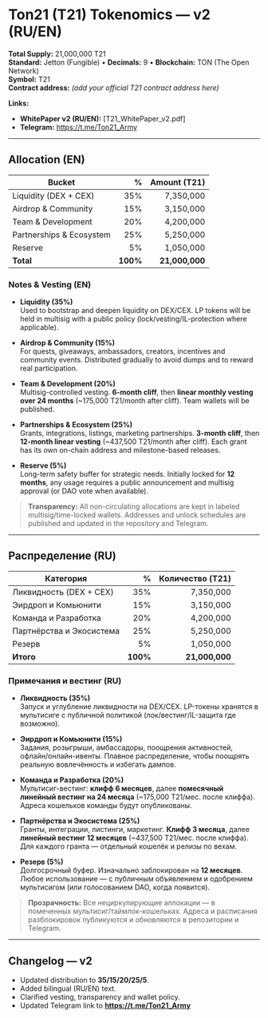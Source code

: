 # Ton21 (T21) Tokenomics — v2 (RU/EN)

**Total Supply:** 21,000,000 T21  
**Standard:** Jetton (Fungible) • **Decimals:** 9 • **Blockchain:** TON (The Open Network)  
**Symbol:** T21  
**Contract address:** _(add your official T21 contract address here)_  

**Links:**  
- **WhitePaper v2 (RU/EN):** [T21_WhitePaper_v2.pdf]
- **Telegram:** https://t.me/Ton21_Army

---

## Allocation (EN)

| Bucket                     | %  | Amount (T21) |
|---------------------------|---:|-------------:|
| Liquidity (DEX + CEX)     | 35%| 7,350,000    |
| Airdrop & Community       | 15%| 3,150,000    |
| Team & Development        | 20%| 4,200,000    |
| Partnerships & Ecosystem  | 25%| 5,250,000    |
| Reserve                   | 5% | 1,050,000    |
| **Total**                 |**100%**| **21,000,000** |

### Notes & Vesting (EN)

- **Liquidity (35%)**  
  Used to bootstrap and deepen liquidity on DEX/CEX. LP tokens will be held in multisig with a public policy (lock/vesting/IL-protection where applicable).

- **Airdrop & Community (15%)**  
  For quests, giveaways, ambassadors, creators, incentives and community events. Distributed gradually to avoid dumps and to reward real participation.

- **Team & Development (20%)**  
  Multisig-controlled vesting. **6-month cliff**, then **linear monthly vesting over 24 months** (~175,000 T21/month after cliff). Team wallets will be published.

- **Partnerships & Ecosystem (25%)**  
  Grants, integrations, listings, marketing partnerships. **3-month cliff**, then **12-month linear vesting** (~437,500 T21/month after cliff). Each grant has its own on-chain address and milestone-based releases.

- **Reserve (5%)**  
  Long-term safety buffer for strategic needs. Initially locked for **12 months**, any usage requires a public announcement and multisig approval (or DAO vote when available).

> **Transparency:** All non-circulating allocations are kept in labeled multisig/time-locked wallets. Addresses and unlock schedules are published and updated in the repository and Telegram.

---

## Распределение (RU)

| Категория                  | %  | Количество (T21) |
|---------------------------|---:|-----------------:|
| Ликвидность (DEX + CEX)   | 35%| 7,350,000        |
| Эирдроп и Комьюнити       | 15%| 3,150,000        |
| Команда и Разработка      | 20%| 4,200,000        |
| Партнёрства и Экосистема  | 25%| 5,250,000        |
| Резерв                    | 5% | 1,050,000        |
| **Итого**                 |**100%**| **21,000,000** |

### Примечания и вестинг (RU)

- **Ликвидность (35%)**  
  Запуск и углубление ликвидности на DEX/CEX. LP-токены хранятся в мультисиге с публичной политикой (лок/вестинг/IL-защита где возможно).

- **Эирдроп и Комьюнити (15%)**  
  Задания, розыгрыши, амбассадоры, поощрения активностей, офлайн/онлайн-ивенты. Плавное распределение, чтобы поощрять реальную вовлечённость и избегать дампов.

- **Команда и Разработка (20%)**  
  Мультисиг-вестинг: **клифф 6 месяцев**, далее **помесячный линейный вестинг на 24 месяца** (~175,000 T21/мес. после клиффа). Адреса кошельков команды будут опубликованы.

- **Партнёрства и Экосистема (25%)**  
  Гранты, интеграции, листинги, маркетинг. **Клифф 3 месяца**, далее **линейный вестинг 12 месяцев** (~437,500 T21/мес. после клиффа). Для каждого гранта — отдельный кошелёк и релизы по вехам.

- **Резерв (5%)**  
  Долгосрочный буфер. Изначально заблокирован на **12 месяцев**. Любое использование — с публичным объявлением и одобрением мультисигом (или голосованием DAO, когда появится).

> **Прозрачность:** Все нециркулирующие аллокации — в помеченных мультисиг/таймлок-кошельках. Адреса и расписания разблокировок публикуются и обновляются в репозитории и Telegram.

---

## Changelog — v2
- Updated distribution to **35/15/20/25/5**.  
- Added bilingual (RU/EN) text.  
- Clarified vesting, transparency and wallet policy.  
- Updated Telegram link to **https://t.me/Ton21_Army**
